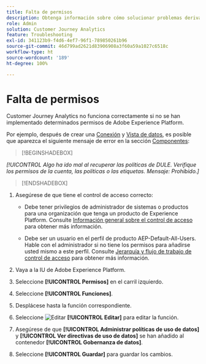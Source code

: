 ```yaml
---
title: Falta de permisos
description: Obtenga información sobre cómo solucionar problemas derivados de la falta de permisos
role: Admin
solution: Customer Journey Analytics
feature: Troubleshooting
exl-id: 341123b9-f4d6-4ef7-96f1-789850261b96
source-git-commit: 46d799ad2621d83906908a3f60a59a1027c6518c
workflow-type: ht
source-wordcount: '189'
ht-degree: 100%

---
```


# Falta de permisos

Customer Journey Analytics no funciona correctamente si no se han implementado determinados permisos de Adobe Experience Platform.

Por ejemplo, después de crear una [Conexión](../connections/overview.md) y [Vista de datos](../data-views/data-views.md), es posible que aparezca el siguiente mensaje de error en la sección [Componentes](/help/data-views/create-dataview.md#components):


>[!BEGINSHADEBOX]

*[!UICONTROL Algo ha ido mal al recuperar las políticas de DULE. Verifique los permisos de la cuenta, las políticas o las etiquetas. Mensaje: Prohibido.]*

>[!ENDSHADEBOX]


1. Asegúrese de que tiene el control de acceso correcto:

   * Debe tener privilegios de administrador de sistemas o productos para una organización que tenga un producto de Experience Platform. Consulte [Información general sobre el control de acceso](https://experienceleague.adobe.com/docs/experience-platform/access-control/home.html?lang=es#platform-permissions) para obtener más información.

   * Debe ser un usuario en el perfil de producto AEP-Default-All-Users. Hable con el administrador si no tiene los permisos para añadirse usted mismo a este perfil. Consulte [Jerarquía y flujo de trabajo de control de acceso](https://experienceleague.adobe.com/docs/experience-platform/access-control/home.html?lang=es#access-control-hierarchy-and-workflow) para obtener más información.


1. Vaya a la IU de Adobe Experience Platform.

1. Seleccione **[!UICONTROL Permisos]** en el carril izquierdo.

1. Seleccione **[!UICONTROL Funciones]**.

1. Desplácese hasta la función correspondiente.

1. Seleccione ![Editar](https://spectrum.adobe.com/static/icons/workflow_18/Smock_Edit_18_N.svg) **[!UICONTROL Editar]** para editar la función.

1. Asegúrese de que **[!UICONTROL Administrar políticas de uso de datos]** y **[!UICONTROL Ver directivas de uso de datos]** se han añadido al contenedor **[!UICONTROL Gobernanza de datos]**.

1. Seleccione **[!UICONTROL Guardar]** para guardar los cambios.
